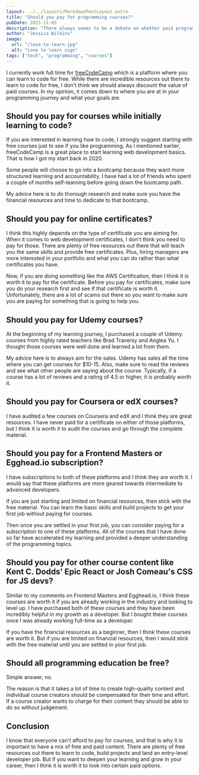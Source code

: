 ```yaml
---
layout: ../../layouts/MarkdownPostLayout.astro
title: "Should you pay for programming courses?"
pubDate: 2023-11-05
description: "There always seems to be a debate on whether paid programming courses are worth it or not. So I figured I would share my thoughts on the matter."
author: "Jessica Wilkins"
image:
  url: "/love-to-learn.jpg"
  alt: "Love to learn sign"
tags: ["tech", "programming", "courses"]
---
```


I currently work full time for [freeCodeCamp](https://www.freecodecamp.org/learn) which is a platform where you can learn to code for free. While there are incredible resources out there to learn to code for free, I don't think we should always discount the value of paid courses. In my opinion, it comes down to where you are at in your programming journey and what your goals are.

## Should you pay for courses while initially learning to code?

If you are interested in learning how to code, I strongly suggest starting with free courses just to see if you like programming. As I mentioned earlier, freeCodeCamp is a great place to start learning web development basics. That is how I got my start back in 2020.

Some people will choose to go into a bootcamp because they want more structured learning and accountability. I have had a lot of friends who spent a couple of months self-learning before going down the bootcamp path.

My advice here is to do thorough research and make sure you have the financial resources and time to dedicate to that bootcamp.

## Should you pay for online certificates?

I think this highly depends on the type of certificate you are aiming for. When it comes to web development certificates, I don't think you need to pay for those. There are plenty of free resources out there that will teach you the same skills and provide free certificates. Plus, hiring managers are more interested in your portfolio and what you can do rather than what certificates you have.

Now, if you are doing something like the AWS Certification, then I think it is worth it to pay for the certificate. Before you pay for certificates, make sure you do your research first and see if that certificate is worth it. Unfortunately, there are a lot of scams out there so you want to make sure you are paying for something that is going to help you.

## Should you pay for Udemy courses?

At the beginning of my learning journey, I purchased a couple of Udemy courses from highly rated teachers like Brad Traversy and Anglea Yu. I thought those courses were well done and learned a lot from them.

My advice here is to always aim for the sales. Udemy has sales all the time where you can get courses for $10-15. Also, make sure to read the reviews and see what other people are saying about the course. Typically, if a course has a lot of reviews and a rating of 4.5 or higher, it is probably worth it.

## Should you pay for Coursera or edX courses?

I have audited a few courses on Coursera and edX and I think they are great resources. I have never paid for a certificate on either of those platforms, but I think it is worth it to audit the courses and go through the complete material.

## Should you pay for a Frontend Masters or Egghead.io subscription?

I have subscriptions to both of these platforms and I think they are worth it. I would say that these platforms are more geared towards intermediate to advanced developers.

If you are just starting and limited on financial resources, then stick with the free material. You can learn the basic skills and build projects to get your first job without paying for courses.

Then once you are settled in your first job, you can consider paying for a subscription to one of these platforms. All of the courses that I have done so far have accelerated my learning and provided a deeper understanding of the programming topics.

## Should you pay for other course content like Kent C. Dodds' Epic React or Josh Comeau's CSS for JS devs?

Similar to my comments on Frontend Masters and Egghead.io, I think these courses are worth it if you are already working in the industry and looking to level up. I have purchased both of these courses and they have been incredibly helpful in my growth as a developer. But I bought these courses once I was already working full-time as a developer.

If you have the financial resources as a beginner, then I think these courses are worth it. But if you are limited on financial resources, then I would stick with the free material until you are settled in your first job.

## Should all programming education be free?

Simple answer, no.

The reason is that it takes a lot of time to create high-quality content and individual course creators should be compensated for their time and effort. If a course creator wants to charge for their content they should be able to do so without judgement.

## Conclusion

I know that everyone can't afford to pay for courses, and that is why it is important to have a mix of free and paid content. There are plenty of free resources out there to learn to code, build projects and land an entry-level developer job. But if you want to deepen your learning and grow in your career, then I think it is worth it to look into certain paid options.
